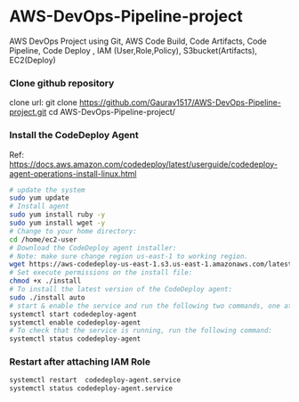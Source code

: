 # AWS-DevOps-Pipeline-project

AWS DevOps Project using Git, AWS Code Build, Code Artifacts,  Code Pipeline, Code Deploy , IAM (User,Role,Policy), S3bucket(Artifacts), EC2(Deploy)

### Clone github repository
clone url: git clone https://github.com/Gaurav1517/AWS-DevOps-Pipeline-project.git
cd AWS-DevOps-Pipeline-project/



### Install the CodeDeploy Agent
Ref: https://docs.aws.amazon.com/codedeploy/latest/userguide/codedeploy-agent-operations-install-linux.html

```bash
# update the system
sudo yum update
# Install agent
sudo yum install ruby -y 
sudo yum install wget -y 
# Change to your home directory:
cd /home/ec2-user
# Download the CodeDeploy agent installer: 
# Note: make sure change region us-east-1 to working region.
wget https://aws-codedeploy-us-east-1.s3.us-east-1.amazonaws.com/latest/install
# Set execute permissions on the install file:
chmod +x ./install
# To install the latest version of the CodeDeploy agent:
sudo ./install auto
# start & enable the service and run the following two commands, one at a time:
systemctl start codedeploy-agent
systemctl enable codedeploy-agent
# To check that the service is running, run the following command:
systemctl status codedeploy-agent
```

### Restart after attaching IAM Role
```bash
systemctl restart  codedeploy-agent.service
systemctl status codedeploy-agent.service
```
